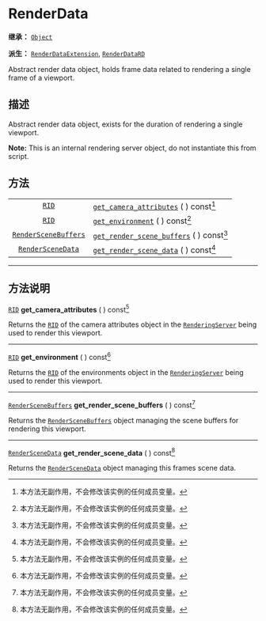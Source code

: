 <!-- ⚠ 请勿编辑本文件 ⚠ -->
<!-- 本文档使用脚本从 WeDot 引擎源码仓库生成。 -->
<!-- 生成脚本：https://github.com/WeDot-Engine/WeDot/tree/master/doc/tools/make_md.py； -->
<!-- 原文件：https://github.com/WeDot-Engine/WeDot/tree/master/doc/classes/RenderData.xml。 -->

<div id="_class_renderdata"></div>

# RenderData

**继承：** [`Object`](class_object.md)

**派生：** [`RenderDataExtension`](class_renderdataextension.md), [`RenderDataRD`](class_renderdatard.md)

Abstract render data object, holds frame data related to rendering a single frame of a viewport.

## 描述

Abstract render data object, exists for the duration of rendering a single viewport.

 **Note:** This is an internal rendering server object, do not instantiate this from script.

## 方法

|||
|:-:|:--|
| [`RID`](class_rid.md)                               | [`get_camera_attributes`](class_renderdata.md#class_renderdata_method_get_camera_attributes) ( ) const[^const]       |
| [`RID`](class_rid.md)                               | [`get_environment`](class_renderdata.md#class_renderdata_method_get_environment) ( ) const[^const]                   |
| [`RenderSceneBuffers`](class_renderscenebuffers.md) | [`get_render_scene_buffers`](class_renderdata.md#class_renderdata_method_get_render_scene_buffers) ( ) const[^const] |
| [`RenderSceneData`](class_renderscenedata.md)       | [`get_render_scene_data`](class_renderdata.md#class_renderdata_method_get_render_scene_data) ( ) const[^const]       |

<!-- rst-class:: classref-section-separator -->

---

## 方法说明

<div id="_class_renderdata_method_get_camera_attributes"></div>

[`RID`](class_rid.md) **get_camera_attributes** ( ) const[^const]<div id="class_renderdata_method_get_camera_attributes"></div>

Returns the [`RID`](class_rid.md) of the camera attributes object in the [`RenderingServer`](class_renderingserver.md) being used to render this viewport.

<!-- rst-class:: classref-item-separator -->

---

<div id="_class_renderdata_method_get_environment"></div>

[`RID`](class_rid.md) **get_environment** ( ) const[^const]<div id="class_renderdata_method_get_environment"></div>

Returns the [`RID`](class_rid.md) of the environments object in the [`RenderingServer`](class_renderingserver.md) being used to render this viewport.

<!-- rst-class:: classref-item-separator -->

---

<div id="_class_renderdata_method_get_render_scene_buffers"></div>

[`RenderSceneBuffers`](class_renderscenebuffers.md) **get_render_scene_buffers** ( ) const[^const]<div id="class_renderdata_method_get_render_scene_buffers"></div>

Returns the [`RenderSceneBuffers`](class_renderscenebuffers.md) object managing the scene buffers for rendering this viewport.

<!-- rst-class:: classref-item-separator -->

---

<div id="_class_renderdata_method_get_render_scene_data"></div>

[`RenderSceneData`](class_renderscenedata.md) **get_render_scene_data** ( ) const[^const]<div id="class_renderdata_method_get_render_scene_data"></div>

Returns the [`RenderSceneData`](class_renderscenedata.md) object managing this frames scene data.

[^virtual]: 本方法通常需要用户覆盖才能生效。
[^const]: 本方法无副作用，不会修改该实例的任何成员变量。
[^vararg]: 本方法除了能接受在此处描述的参数外，还能够继续接受任意数量的参数。
[^constructor]: 本方法用于构造某个类型。
[^static]: 调用本方法无需实例，可直接使用类名进行调用。
[^operator]: 本方法描述的是使用本类型作为左操作数的有效运算符。
[^bitfield]: 这个值是由下列位标志构成位掩码的整数。
[^void]: 无返回值。

